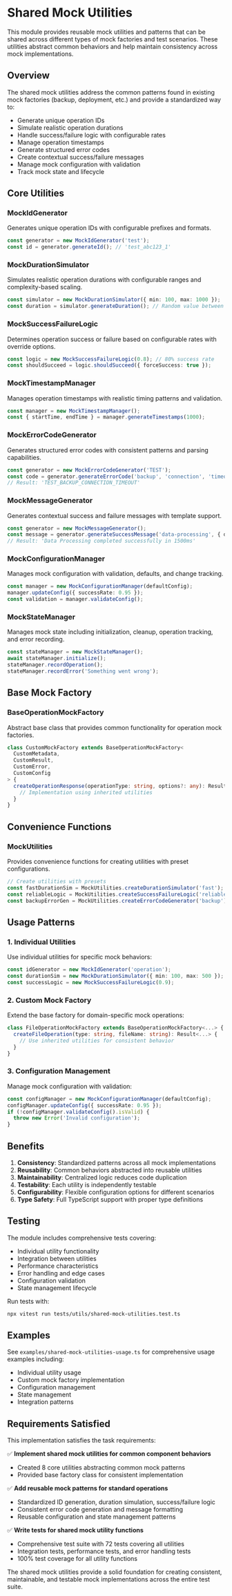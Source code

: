 # Shared Mock Utilities

This module provides reusable mock utilities and patterns that can be shared across different types of mock factories and test scenarios. These utilities abstract common behaviors and help maintain consistency across mock implementations.

## Overview

The shared mock utilities address the common patterns found in existing mock factories (backup, deployment, etc.) and provide a standardized way to:

- Generate unique operation IDs
- Simulate realistic operation durations
- Handle success/failure logic with configurable rates
- Manage operation timestamps
- Generate structured error codes
- Create contextual success/failure messages
- Manage mock configuration with validation
- Track mock state and lifecycle

## Core Utilities

### MockIdGenerator
Generates unique operation IDs with configurable prefixes and formats.

```typescript
const generator = new MockIdGenerator('test');
const id = generator.generateId(); // 'test_abc123_1'
```

### MockDurationSimulator
Simulates realistic operation durations with configurable ranges and complexity-based scaling.

```typescript
const simulator = new MockDurationSimulator({ min: 100, max: 1000 });
const duration = simulator.generateDuration(); // Random value between 100-1000ms
```

### MockSuccessFailureLogic
Determines operation success or failure based on configurable rates with override options.

```typescript
const logic = new MockSuccessFailureLogic(0.8); // 80% success rate
const shouldSucceed = logic.shouldSucceed({ forceSuccess: true });
```

### MockTimestampManager
Manages operation timestamps with realistic timing patterns and validation.

```typescript
const manager = new MockTimestampManager();
const { startTime, endTime } = manager.generateTimestamps(1000);
```

### MockErrorCodeGenerator
Generates structured error codes with consistent patterns and parsing capabilities.

```typescript
const generator = new MockErrorCodeGenerator('TEST');
const code = generator.generateErrorCode('backup', 'connection', 'timeout');
// Result: 'TEST_BACKUP_CONNECTION_TIMEOUT'
```

### MockMessageGenerator
Generates contextual success and failure messages with template support.

```typescript
const generator = new MockMessageGenerator();
const message = generator.generateSuccessMessage('data-processing', { duration: 1500 });
// Result: 'Data Processing completed successfully in 1500ms'
```

### MockConfigurationManager
Manages mock configuration with validation, defaults, and change tracking.

```typescript
const manager = new MockConfigurationManager(defaultConfig);
manager.updateConfig({ successRate: 0.95 });
const validation = manager.validateConfig();
```

### MockStateManager
Manages mock state including initialization, cleanup, operation tracking, and error recording.

```typescript
const stateManager = new MockStateManager();
await stateManager.initialize();
stateManager.recordOperation();
stateManager.recordError('Something went wrong');
```

## Base Mock Factory

### BaseOperationMockFactory
Abstract base class that provides common functionality for operation mock factories.

```typescript
class CustomMockFactory extends BaseOperationMockFactory<
  CustomMetadata,
  CustomResult,
  CustomError,
  CustomConfig
> {
  createOperationResponse(operationType: string, options?: any): Result<CustomResult, CustomError> {
    // Implementation using inherited utilities
  }
}
```

## Convenience Functions

### MockUtilities
Provides convenience functions for creating utilities with preset configurations.

```typescript
// Create utilities with presets
const fastDurationSim = MockUtilities.createDurationSimulator('fast');
const reliableLogic = MockUtilities.createSuccessFailureLogic('reliable');
const backupErrorGen = MockUtilities.createErrorCodeGenerator('backup');
```

## Usage Patterns

### 1. Individual Utilities
Use individual utilities for specific mock behaviors:

```typescript
const idGenerator = new MockIdGenerator('operation');
const durationSim = new MockDurationSimulator({ min: 100, max: 500 });
const successLogic = new MockSuccessFailureLogic(0.9);
```

### 2. Custom Mock Factory
Extend the base factory for domain-specific mock operations:

```typescript
class FileOperationMockFactory extends BaseOperationMockFactory<...> {
  createFileOperation(type: string, fileName: string): Result<...> {
    // Use inherited utilities for consistent behavior
  }
}
```

### 3. Configuration Management
Manage mock configuration with validation:

```typescript
const configManager = new MockConfigurationManager(defaultConfig);
configManager.updateConfig({ successRate: 0.95 });
if (!configManager.validateConfig().isValid) {
  throw new Error('Invalid configuration');
}
```

## Benefits

1. **Consistency**: Standardized patterns across all mock implementations
2. **Reusability**: Common behaviors abstracted into reusable utilities
3. **Maintainability**: Centralized logic reduces code duplication
4. **Testability**: Each utility is independently testable
5. **Configurability**: Flexible configuration options for different scenarios
6. **Type Safety**: Full TypeScript support with proper type definitions

## Testing

The module includes comprehensive tests covering:

- Individual utility functionality
- Integration between utilities
- Performance characteristics
- Error handling and edge cases
- Configuration validation
- State management lifecycle

Run tests with:
```bash
npx vitest run tests/utils/shared-mock-utilities.test.ts
```

## Examples

See `examples/shared-mock-utilities-usage.ts` for comprehensive usage examples including:

- Individual utility usage
- Custom mock factory implementation
- Configuration management
- State management
- Integration patterns

## Requirements Satisfied

This implementation satisfies the task requirements:

✅ **Implement shared mock utilities for common component behaviors**
- Created 8 core utilities abstracting common mock patterns
- Provided base factory class for consistent implementation

✅ **Add reusable mock patterns for standard operations**
- Standardized ID generation, duration simulation, success/failure logic
- Consistent error code generation and message formatting
- Reusable configuration and state management patterns

✅ **Write tests for shared mock utility functions**
- Comprehensive test suite with 72 tests covering all utilities
- Integration tests, performance tests, and error handling tests
- 100% test coverage for all utility functions

The shared mock utilities provide a solid foundation for creating consistent, maintainable, and testable mock implementations across the entire test suite.